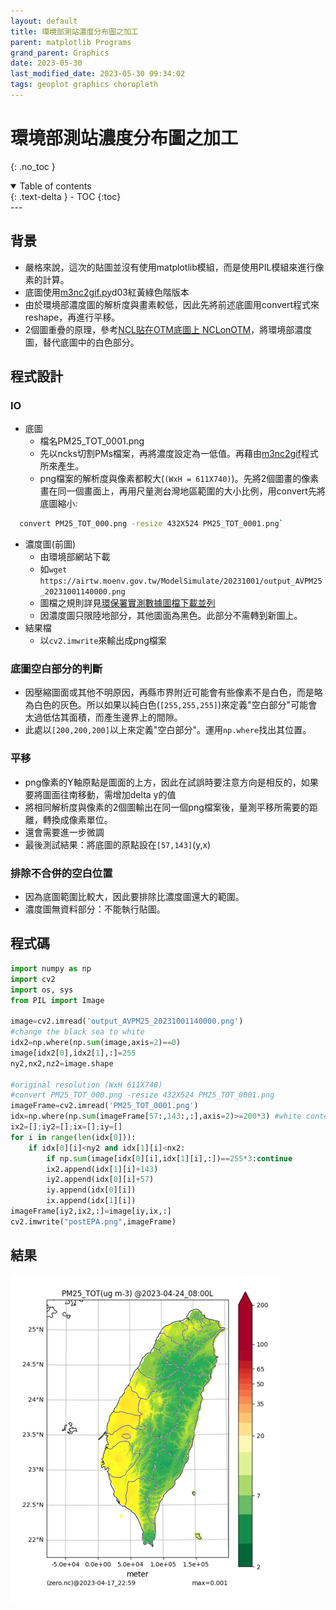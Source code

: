 ```yaml
---
layout: default
title: 環境部測站濃度分布圖之加工
parent: matplotlib Programs
grand_parent: Graphics
date: 2023-05-30
last_modified_date: 2023-05-30 09:34:02
tags: geoplot graphics choropleth
---
```


# 環境部測站濃度分布圖之加工
{: .no_toc }

<details open markdown="block">
  <summary>
    Table of contents
  </summary>
  {: .text-delta }
- TOC
{:toc}
</details>
---

## 背景

- 嚴格來說，這次的貼圖並沒有使用matplotlib模組，而是使用PIL模組來進行像素的計算。
- 底圖使用[m3nc2gif.py][m3nc2gif]d03紅黃綠色階版本
- 由於環境部濃度圖的解析度與畫素較低，因此先將前述底圖用convert程式來reshape，再進行平移。
- 2個圖重疊的原理，參考[NCL貼在OTM底圖上 NCLonOTM](https://sinotec2.github.io/Focus-on-Air-Quality/utilities/Graphics/NCL/NCLonOTM/)，將環境部濃度圖，替代底圖中的白色部分。

## 程式設計

### IO

- 底圖
  - 檔名PM25_TOT_0001.png
  - 先以ncks切割PMs檔案，再將濃度設定為一低值。再藉由[m3nc2gif][m3nc2gif]程式所來產生。
  - png檔案的解析度與像素都較大(`(WxH = 611X740)`)。先將2個圖畫的像素畫在同一個畫面上，再用尺量測台灣地區範圍的大小比例，用convert先將底圖縮小:
```bash
  convert PM25_TOT_000.png -resize 432X524 PM25_TOT_0001.png`
```

- 濃度圖(前圖)
  - 由環境部網站下載
  - 如`wget https://airtw.moenv.gov.tw/ModelSimulate/20231001/output_AVPM25_20231001140000.png`
  - 圖檔之規則詳見[環保署實測數據圖檔下載並列](https://sinotec2.github.io/Focus-on-Air-Quality/ForecastSystem/PostProcess/7.d03CF/#環保署實測數據圖檔下載並列)
  - 因濃度圖只限陸地部分，其他圖面為黑色。此部分不需轉到新圖上。
- 結果檔
  - 以`cv2.imwrite`來輸出成png檔案

### 底圖空白部分的判斷

- 因壓縮圖面或其他不明原因，再縣市界附近可能會有些像素不是白色，而是略為白色的灰色。所以如果以純白色(`[255,255,255]`)來定義"空白部分"可能會太過低估其面積，而產生邊界上的間隙。
- 此處以`[200,200,200]`以上來定義"空白部分"。運用`np.where`找出其位置。

### 平移

- png像素的Y軸原點是圖面的上方，因此在試誤時要注意方向是相反的，如果要將圖面往南移動，需增加delta y的值
- 將相同解析度與像素的2個圖輸出在同一個png檔案後，量測平移所需要的距離，轉換成像素單位。
- 還會需要進一步微調
- 最後測試結果：將底圖的原點設在`[57,143]`(y,x)

### 排除不合併的空白位置

- 因為底圖範圍比較大，因此要排除比濃度圖還大的範圍。
- 濃度圖無資料部分：不能執行貼圖。

## 程式碼

```python
import numpy as np
import cv2
import os, sys
from PIL import Image

image=cv2.imread('output_AVPM25_20231001140000.png')
#change the black sea to white
idx2=np.where(np.sum(image,axis=2)==0)
image[idx2[0],idx2[1],:]=255
ny2,nx2,nz2=image.shape

#original resolution (WxH 611X740)
#convert PM25_TOT_000.png -resize 432X524 PM25_TOT_0001.png
imageFrame=cv2.imread('PM25_TOT_0001.png')
idx=np.where(np.sum(imageFrame[57:,143:,:],axis=2)>=200*3) #white content
ix2=[];iy2=[];ix=[];iy=[]
for i in range(len(idx[0])):
    if idx[0][i]<ny2 and idx[1][i]<nx2:
        if np.sum(image[idx[0][i],idx[1][i],:])==255*3:continue
        ix2.append(idx[1][i]+143)
        iy2.append(idx[0][i]+57)
        iy.append(idx[0][i])
        ix.append(idx[1][i])
imageFrame[iy2,ix2,:]=image[iy,ix,:]
cv2.imwrite("postEPA.png",imageFrame)
```

## 結果

![](https://raw.githubusercontent.com/sinotec2/Focus-on-Air-Quality/main/utilities/Graphics/matplotlib/postEPA.png)

[m3nc2gif]: https://sinotec2.github.io/Focus-on-Air-Quality/utilities/Graphics/wrf-python/4.m3nc2gif/ "m3nc檔案轉GIF"
